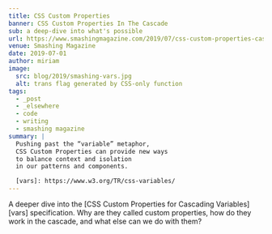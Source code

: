 ```yaml
---
title: CSS Custom Properties
banner: CSS Custom Properties In The Cascade
sub: a deep-dive into what's possible
url: https://www.smashingmagazine.com/2019/07/css-custom-properties-cascade/
venue: Smashing Magazine
date: 2019-07-01
author: miriam
image:
  src: blog/2019/smashing-vars.jpg
  alt: trans flag generated by CSS-only function
tags:
  - _post
  - _elsewhere
  - code
  - writing
  - smashing magazine
summary: |
  Pushing past the “variable” metaphor,
  CSS Custom Properties can provide new ways
  to balance context and isolation
  in our patterns and components.

  [vars]: https://www.w3.org/TR/css-variables/
---
```


A deeper dive into the
[CSS Custom Properties for Cascading Variables][vars] specification.
Why are they called custom properties,
how do they work in the cascade,
and what else can we do with them?
